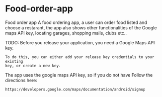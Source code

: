 # Food-order-app
Food order app
A food ordering app, a user can order food listed and choose a restarant, the app also shows other functionalities of the Google maps API key, locating garages, shopping malls, 
clubs etc..

TODO: Before you release your application, you need a Google Maps API key.

    To do this, you can either add your release key credentials to your existing
    key, or create a new key.

The app uses the google maps API key, so if you do not have  Follow the directions here:

    https://developers.google.com/maps/documentation/android/signup
